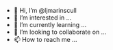 - 👋 Hi, I’m @ljmarinscull
- 👀 I’m interested in ...
- 🌱 I’m currently learning ...
- 💞️ I’m looking to collaborate on ...
- 📫 How to reach me ...

<!---
ljmarinscull/ljmarinscull is a ✨ special ✨ repository because its `README.md` (this file) appears on your GitHub profile.
You can click the Preview link to take a look at your changes.
--->
